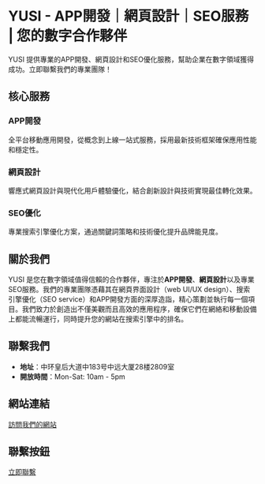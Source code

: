 # YUSI - APP開發｜網頁設計｜SEO服務 | 您的數字合作夥伴

YUSI 提供專業的APP開發、網頁設計和SEO優化服務，幫助企業在數字領域獲得成功。立即聯繫我們的專業團隊！

## 核心服務

### APP開發
全平台移動應用開發，從概念到上線一站式服務，採用最新技術框架確保應用性能和穩定性。

### 網頁設計
響應式網頁設計與現代化用戶體驗優化，結合創新設計與技術實現最佳轉化效果。

### SEO優化
專業搜索引擎優化方案，通過關鍵詞策略和技術優化提升品牌能見度。

## 關於我們

YUSI 是您在數字領域值得信賴的合作夥伴，專注於**APP開發**、**網頁設計**以及專業SEO服務。我們的專業團隊憑藉其在網頁界面設計（web UI/UX design）、搜索引擎優化（SEO service）和APP開發方面的深厚造詣，精心策劃並執行每一個項目。我們致力於創造出不僅美觀而且高效的應用程序，確保它們在網絡和移動設備上都能流暢運行，同時提升您的網站在搜索引擎中的排名。

## 聯繫我們

- **地址**：中环皇后大道中183号中远大厦28楼2809室
- **開放時間**：Mon-Sat: 10am - 5pm

## 網站連結

[訪問我們的網站](https://yusihk.com)

## 聯繫按鈕

[立即聯繫](https://yusihk.com)

